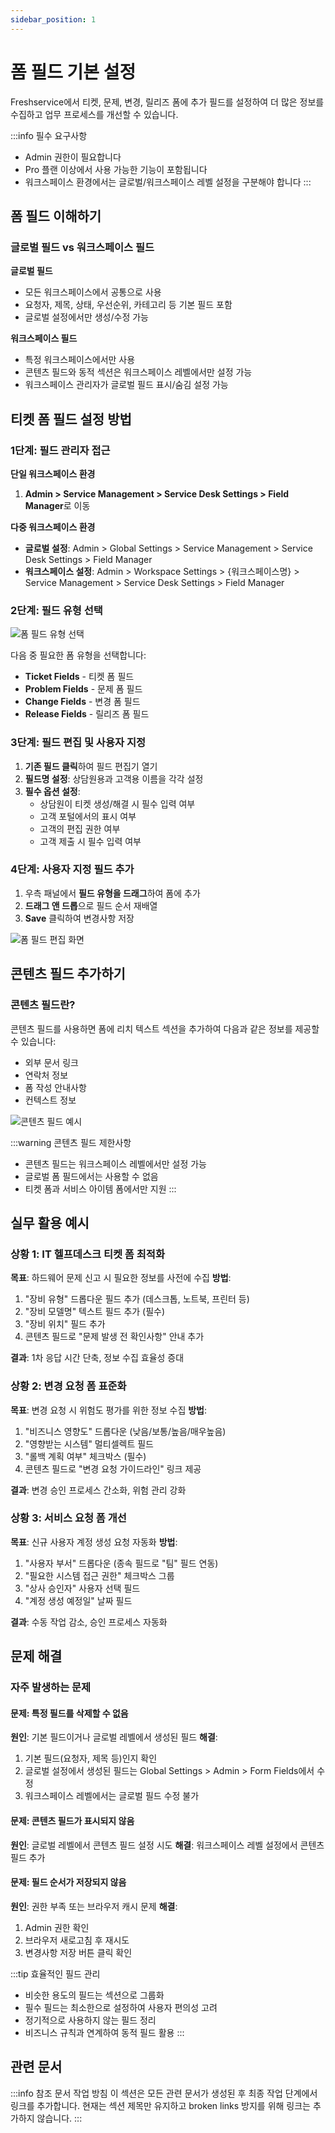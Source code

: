 ```yaml
---
sidebar_position: 1
---
```


# 폼 필드 기본 설정

Freshservice에서 티켓, 문제, 변경, 릴리즈 폼에 추가 필드를 설정하여 더 많은 정보를 수집하고 업무 프로세스를 개선할 수 있습니다.

:::info 필수 요구사항
- Admin 권한이 필요합니다
- Pro 플랜 이상에서 사용 가능한 기능이 포함됩니다
- 워크스페이스 환경에서는 글로벌/워크스페이스 레벨 설정을 구분해야 합니다
:::

## 폼 필드 이해하기

### 글로벌 필드 vs 워크스페이스 필드

**글로벌 필드**
- 모든 워크스페이스에서 공통으로 사용
- 요청자, 제목, 상태, 우선순위, 카테고리 등 기본 필드 포함
- 글로벌 설정에서만 생성/수정 가능

**워크스페이스 필드**
- 특정 워크스페이스에서만 사용
- 콘텐츠 필드와 동적 섹션은 워크스페이스 레벨에서만 설정 가능
- 워크스페이스 관리자가 글로벌 필드 표시/숨김 설정 가능

## 티켓 폼 필드 설정 방법

### 1단계: 필드 관리자 접근

**단일 워크스페이스 환경**
1. **Admin > Service Management > Service Desk Settings > Field Manager**로 이동

**다중 워크스페이스 환경**
- **글로벌 설정**: Admin > Global Settings > Service Management > Service Desk Settings > Field Manager
- **워크스페이스 설정**: Admin > Workspace Settings > {워크스페이스명} > Service Management > Service Desk Settings > Field Manager

### 2단계: 필드 유형 선택

![폼 필드 유형 선택](https://s3.amazonaws.com/cdn.freshdesk.com/data/helpdesk/attachments/production/50007038976/original/JQJ4RUHcRf1nniLSUNMCvYlgVdQ4Fn-Wfw.png?1669779423)

다음 중 필요한 폼 유형을 선택합니다:
- **Ticket Fields** - 티켓 폼 필드
- **Problem Fields** - 문제 폼 필드  
- **Change Fields** - 변경 폼 필드
- **Release Fields** - 릴리즈 폼 필드

### 3단계: 필드 편집 및 사용자 지정

1. **기존 필드 클릭**하여 필드 편집기 열기
2. **필드명 설정**: 상담원용과 고객용 이름을 각각 설정
3. **필수 옵션 설정**: 
   - 상담원이 티켓 생성/해결 시 필수 입력 여부
   - 고객 포털에서의 표시 여부
   - 고객의 편집 권한 여부
   - 고객 제출 시 필수 입력 여부

### 4단계: 사용자 지정 필드 추가

1. 우측 패널에서 **필드 유형을 드래그**하여 폼에 추가
2. **드래그 앤 드롭**으로 필드 순서 재배열
3. **Save** 클릭하여 변경사항 저장

![폼 필드 편집 화면](https://s3.amazonaws.com/cdn.freshdesk.com/data/helpdesk/attachments/production/50000033639/original/WC-JjBdB4p2gP8skcd4sn3gwGVy2qVb0eA.png?1563782783)

## 콘텐츠 필드 추가하기

### 콘텐츠 필드란?

콘텐츠 필드를 사용하면 폼에 리치 텍스트 섹션을 추가하여 다음과 같은 정보를 제공할 수 있습니다:
- 외부 문서 링크
- 연락처 정보
- 폼 작성 안내사항
- 컨텍스트 정보

![콘텐츠 필드 예시](https://s3.amazonaws.com/cdn.freshdesk.com/data/helpdesk/attachments/production/50002096917/original/fX6HcvR3k0970gw6HlAHMU8iR9N74Mc8ew.png?1606289282)

:::warning 콘텐츠 필드 제한사항
- 콘텐츠 필드는 워크스페이스 레벨에서만 설정 가능
- 글로벌 폼 필드에서는 사용할 수 없음
- 티켓 폼과 서비스 아이템 폼에서만 지원
:::

## 실무 활용 예시

### 상황 1: IT 헬프데스크 티켓 폼 최적화
**목표**: 하드웨어 문제 신고 시 필요한 정보를 사전에 수집
**방법**: 
1. "장비 유형" 드롭다운 필드 추가 (데스크톱, 노트북, 프린터 등)
2. "장비 모델명" 텍스트 필드 추가 (필수)
3. "장비 위치" 필드 추가
4. 콘텐츠 필드로 "문제 발생 전 확인사항" 안내 추가

**결과**: 1차 응답 시간 단축, 정보 수집 효율성 증대

### 상황 2: 변경 요청 폼 표준화
**목표**: 변경 요청 시 위험도 평가를 위한 정보 수집
**방법**:
1. "비즈니스 영향도" 드롭다운 (낮음/보통/높음/매우높음)
2. "영향받는 시스템" 멀티셀렉트 필드
3. "롤백 계획 여부" 체크박스 (필수)
4. 콘텐츠 필드로 "변경 요청 가이드라인" 링크 제공

**결과**: 변경 승인 프로세스 간소화, 위험 관리 강화

### 상황 3: 서비스 요청 폼 개선
**목표**: 신규 사용자 계정 생성 요청 자동화
**방법**:
1. "사용자 부서" 드롭다운 (종속 필드로 "팀" 필드 연동)
2. "필요한 시스템 접근 권한" 체크박스 그룹
3. "상사 승인자" 사용자 선택 필드
4. "계정 생성 예정일" 날짜 필드

**결과**: 수동 작업 감소, 승인 프로세스 자동화

## 문제 해결

### 자주 발생하는 문제

#### 문제: 특정 필드를 삭제할 수 없음
**원인**: 기본 필드이거나 글로벌 레벨에서 생성된 필드
**해결**: 
1. 기본 필드(요청자, 제목 등)인지 확인
2. 글로벌 설정에서 생성된 필드는 Global Settings > Admin > Form Fields에서 수정
3. 워크스페이스 레벨에서는 글로벌 필드 수정 불가

#### 문제: 콘텐츠 필드가 표시되지 않음
**원인**: 글로벌 레벨에서 콘텐츠 필드 설정 시도
**해결**: 워크스페이스 레벨 설정에서 콘텐츠 필드 추가

#### 문제: 필드 순서가 저장되지 않음
**원인**: 권한 부족 또는 브라우저 캐시 문제
**해결**: 
1. Admin 권한 확인
2. 브라우저 새로고침 후 재시도
3. 변경사항 저장 버튼 클릭 확인

:::tip 효율적인 필드 관리
- 비슷한 용도의 필드는 섹션으로 그룹화
- 필수 필드는 최소한으로 설정하여 사용자 편의성 고려
- 정기적으로 사용하지 않는 필드 정리
- 비즈니스 규칙과 연계하여 동적 필드 활용
:::

## 관련 문서

:::info 참조 문서 작업 방침
이 섹션은 모든 관련 문서가 생성된 후 최종 작업 단계에서 링크를 추가합니다.
현재는 섹션 제목만 유지하고 broken links 방지를 위해 링크는 추가하지 않습니다.
:::

<!-- 최종 작업 시 아래 형태로 추가:
- [티켓 필드 유형 이해](./understanding-different-types-ticket-fields)
- [드롭다운 필드 설정](./setting-up-dropdown-fields)
- [종속 필드 활용](./understanding-dependent-fields)
- [비즈니스 규칙 연동](./business-rules-usecases)
-->
